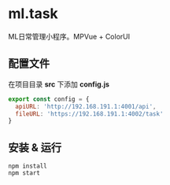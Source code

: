 # ml.task
ML日常管理小程序。MPVue + ColorUI



## 配置文件

在项目目录 **src** 下添加 **config.js**

```js
export const config = {
  apiURL: 'http://192.168.191.1:4001/api',
  fileURL: 'https://192.168.191.1:4002/task'
}

```



## 安装 & 运行

```
npm install
npm start
```


